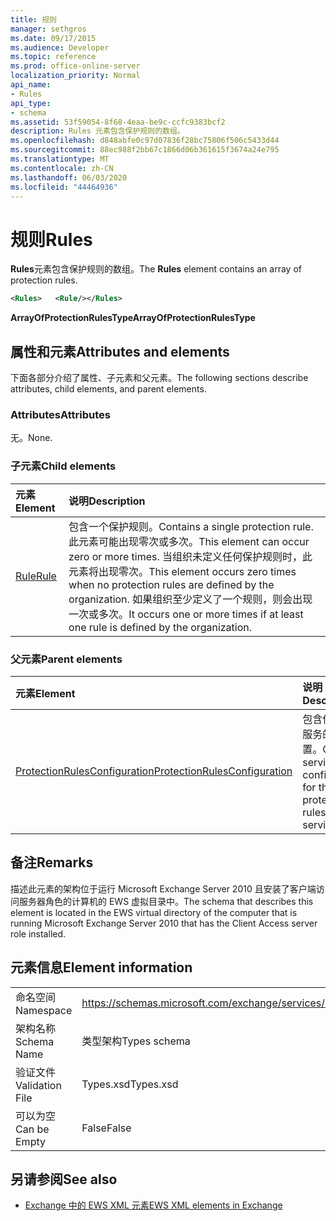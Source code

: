 ```yaml
---
title: 规则
manager: sethgros
ms.date: 09/17/2015
ms.audience: Developer
ms.topic: reference
ms.prod: office-online-server
localization_priority: Normal
api_name:
- Rules
api_type:
- schema
ms.assetid: 53f59054-8f68-4eaa-be9c-ccfc9383bcf2
description: Rules 元素包含保护规则的数组。
ms.openlocfilehash: d848abfe0c97d07836f28bc75806f506c5433d44
ms.sourcegitcommit: 88ec988f2bb67c1866d06b361615f3674a24e795
ms.translationtype: MT
ms.contentlocale: zh-CN
ms.lasthandoff: 06/03/2020
ms.locfileid: "44464936"
---
```

# <a name="rules"></a><span data-ttu-id="2f8e6-103">规则</span><span class="sxs-lookup"><span data-stu-id="2f8e6-103">Rules</span></span>

<span data-ttu-id="2f8e6-104">**Rules**元素包含保护规则的数组。</span><span class="sxs-lookup"><span data-stu-id="2f8e6-104">The **Rules** element contains an array of protection rules.</span></span> 
  
```xml
<Rules>   <Rule/></Rules>
```

 <span data-ttu-id="2f8e6-105">**ArrayOfProtectionRulesType**</span><span class="sxs-lookup"><span data-stu-id="2f8e6-105">**ArrayOfProtectionRulesType**</span></span>
## <a name="attributes-and-elements"></a><span data-ttu-id="2f8e6-106">属性和元素</span><span class="sxs-lookup"><span data-stu-id="2f8e6-106">Attributes and elements</span></span>

<span data-ttu-id="2f8e6-107">下面各部分介绍了属性、子元素和父元素。</span><span class="sxs-lookup"><span data-stu-id="2f8e6-107">The following sections describe attributes, child elements, and parent elements.</span></span>
  
### <a name="attributes"></a><span data-ttu-id="2f8e6-108">Attributes</span><span class="sxs-lookup"><span data-stu-id="2f8e6-108">Attributes</span></span>

<span data-ttu-id="2f8e6-109">无。</span><span class="sxs-lookup"><span data-stu-id="2f8e6-109">None.</span></span>
  
### <a name="child-elements"></a><span data-ttu-id="2f8e6-110">子元素</span><span class="sxs-lookup"><span data-stu-id="2f8e6-110">Child elements</span></span>

|<span data-ttu-id="2f8e6-111">**元素**</span><span class="sxs-lookup"><span data-stu-id="2f8e6-111">**Element**</span></span>|<span data-ttu-id="2f8e6-112">**说明**</span><span class="sxs-lookup"><span data-stu-id="2f8e6-112">**Description**</span></span>|
|:-----|:-----|
|[<span data-ttu-id="2f8e6-113">Rule</span><span class="sxs-lookup"><span data-stu-id="2f8e6-113">Rule</span></span>](rule.md) <br/> |<span data-ttu-id="2f8e6-114">包含一个保护规则。</span><span class="sxs-lookup"><span data-stu-id="2f8e6-114">Contains a single protection rule.</span></span> <span data-ttu-id="2f8e6-115">此元素可能出现零次或多次。</span><span class="sxs-lookup"><span data-stu-id="2f8e6-115">This element can occur zero or more times.</span></span> <span data-ttu-id="2f8e6-116">当组织未定义任何保护规则时，此元素将出现零次。</span><span class="sxs-lookup"><span data-stu-id="2f8e6-116">This element occurs zero times when no protection rules are defined by the organization.</span></span> <span data-ttu-id="2f8e6-117">如果组织至少定义了一个规则，则会出现一次或多次。</span><span class="sxs-lookup"><span data-stu-id="2f8e6-117">It occurs one or more times if at least one rule is defined by the organization.</span></span>  <br/> |
   
### <a name="parent-elements"></a><span data-ttu-id="2f8e6-118">父元素</span><span class="sxs-lookup"><span data-stu-id="2f8e6-118">Parent elements</span></span>

|<span data-ttu-id="2f8e6-119">**元素**</span><span class="sxs-lookup"><span data-stu-id="2f8e6-119">**Element**</span></span>|<span data-ttu-id="2f8e6-120">**说明**</span><span class="sxs-lookup"><span data-stu-id="2f8e6-120">**Description**</span></span>|
|:-----|:-----|
|[<span data-ttu-id="2f8e6-121">ProtectionRulesConfiguration</span><span class="sxs-lookup"><span data-stu-id="2f8e6-121">ProtectionRulesConfiguration</span></span>](protectionrulesconfiguration.md) <br/> |<span data-ttu-id="2f8e6-122">包含保护规则服务的服务配置。</span><span class="sxs-lookup"><span data-stu-id="2f8e6-122">Contains service configuration for the protection rules service.</span></span>  <br/> |
   
## <a name="remarks"></a><span data-ttu-id="2f8e6-123">备注</span><span class="sxs-lookup"><span data-stu-id="2f8e6-123">Remarks</span></span>

<span data-ttu-id="2f8e6-124">描述此元素的架构位于运行 Microsoft Exchange Server 2010 且安装了客户端访问服务器角色的计算机的 EWS 虚拟目录中。</span><span class="sxs-lookup"><span data-stu-id="2f8e6-124">The schema that describes this element is located in the EWS virtual directory of the computer that is running Microsoft Exchange Server 2010 that has the Client Access server role installed.</span></span>
  
## <a name="element-information"></a><span data-ttu-id="2f8e6-125">元素信息</span><span class="sxs-lookup"><span data-stu-id="2f8e6-125">Element information</span></span>

|||
|:-----|:-----|
|<span data-ttu-id="2f8e6-126">命名空间</span><span class="sxs-lookup"><span data-stu-id="2f8e6-126">Namespace</span></span>  <br/> |https://schemas.microsoft.com/exchange/services/2006/types  <br/> |
|<span data-ttu-id="2f8e6-127">架构名称</span><span class="sxs-lookup"><span data-stu-id="2f8e6-127">Schema Name</span></span>  <br/> |<span data-ttu-id="2f8e6-128">类型架构</span><span class="sxs-lookup"><span data-stu-id="2f8e6-128">Types schema</span></span>  <br/> |
|<span data-ttu-id="2f8e6-129">验证文件</span><span class="sxs-lookup"><span data-stu-id="2f8e6-129">Validation File</span></span>  <br/> |<span data-ttu-id="2f8e6-130">Types.xsd</span><span class="sxs-lookup"><span data-stu-id="2f8e6-130">Types.xsd</span></span>  <br/> |
|<span data-ttu-id="2f8e6-131">可以为空</span><span class="sxs-lookup"><span data-stu-id="2f8e6-131">Can be Empty</span></span>  <br/> |<span data-ttu-id="2f8e6-132">False</span><span class="sxs-lookup"><span data-stu-id="2f8e6-132">False</span></span>  <br/> |
   
## <a name="see-also"></a><span data-ttu-id="2f8e6-133">另请参阅</span><span class="sxs-lookup"><span data-stu-id="2f8e6-133">See also</span></span>



- [<span data-ttu-id="2f8e6-134">Exchange 中的 EWS XML 元素</span><span class="sxs-lookup"><span data-stu-id="2f8e6-134">EWS XML elements in Exchange</span></span>](ews-xml-elements-in-exchange.md)

